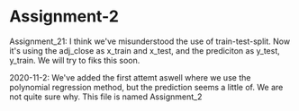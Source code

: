 # Assignment-2

Assignment_21:
I think we've misunderstood the use of train-test-split. 
Now it's using the adj_close as x_train and x_test, and the prediciton as y_test, y_train.
We will try to fiks this soon.

2020-11-2:
We've added the first  attemt aswell where we use the polynomial regression method, but the prediction seems a little of. We are not quite sure why.
This file is named Assignment_2
